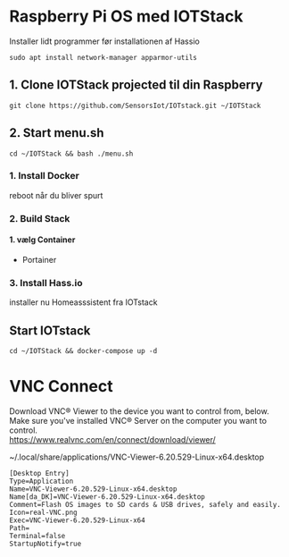 # Raspberry Pi OS med IOTStack 

Installer lidt programmer før installationen af Hassio
```
sudo apt install network-manager apparmor-utils
```

## 1. Clone IOTStack projected til din Raspberry
```
git clone https://github.com/SensorsIot/IOTstack.git ~/IOTStack
```
## 2. Start menu.sh
```
cd ~/IOTStack && bash ./menu.sh
```
### 1. Install Docker
reboot når du bliver spurt

### 2. Build Stack

#### 1. vælg Container
* Portainer
### 3. Install Hass.io
installer nu Homeasssistent fra IOTstack

## Start IOTstack
``` 
cd ~/IOTStack && docker-compose up -d
``` 


# VNC Connect
Download VNC® Viewer to the device you want to control from, below. Make sure you've installed VNC® Server on the computer you want to control.  
https://www.realvnc.com/en/connect/download/viewer/


~/.local/share/applications/VNC-Viewer-6.20.529-Linux-x64.desktop
``` 
[Desktop Entry]
Type=Application
Name=VNC-Viewer-6.20.529-Linux-x64.desktop
Name[da_DK]=VNC-Viewer-6.20.529-Linux-x64.desktop
Comment=Flash OS images to SD cards & USB drives, safely and easily.
Icon=real-VNC.png
Exec=VNC-Viewer-6.20.529-Linux-x64
Path=
Terminal=false
StartupNotify=true
``` 

